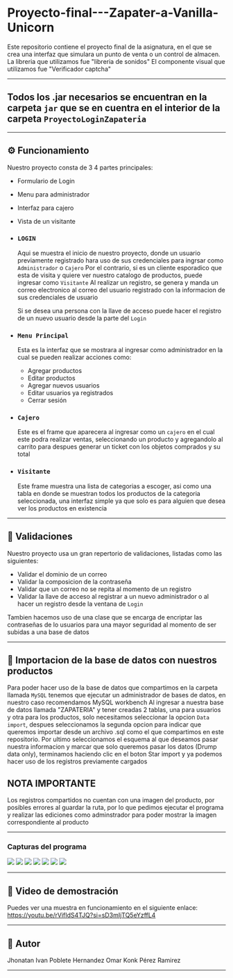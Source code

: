 # Proyecto-final---Zapater-a-Vanilla-Unicorn

Este repositorio contiene el proyecto final de la asignatura, en el que se crea una interfaz que simulara un punto de venta o un control de almacen.
La libreria que utilizamos fue "libreria de sonidos"
El componente visual que utilizamos fue "Verificador captcha"

---

## Todos los .jar necesarios se encuentran en la carpeta `jar` que se en cuentra en el interior de la carpeta `ProyectoLoginZapateria`

---

## ⚙️ Funcionamiento

Nuestro proyecto consta de 3 4 partes principales:
- Formulario de Login
- Menu para administrador
- Interfaz para cajero
- Vista de un visitante


- ### `LOGIN`
  Aqui se muestra el inicio de nuestro proyecto, donde un usuario previamente registrado hara uso de sus credenciales para ingrsar como `Administrador` o `Cajero`
  Por el contrario, si es un cliente esporadico que esta de visita y quiere ver nuestro catalogo de productos, puede ingresar como `Visitante`
  Al realizar un registro, se genera y manda un correo electronico al correo del usuario registrado con la informacion de sus credenciales de usuario

  Si se desea una persona con la llave de acceso puede hacer el registro de un nuevo usuario desde la parte del `Login`

- ### `Menu Principal`
  Esta es la interfaz que se mostrara al ingresar como administrador en la cual se pueden realizar acciones como:
  - Agregar productos
  - Editar productos
  - Agregar nuevos usuarios
  - Editar usuarios ya registrados
  - Cerrar  sesión
 
- ### `Cajero`
  Este es el frame que aparecera al ingresar como un `cajero` en el cual este podra realizar ventas, seleccionando un producto y agregandolo al carrito para despues generar un
  ticket con los objetos comprados y su total


- ### `Visitante`
  Este frame muestra una lista de categorias a escoger, asi como una tabla en donde se muestran todos los productos de la categoria seleccionada, una interfaz simple ya que solo es
  para alguien que desea ver los productos en existencia


---


 ## 🎯 Validaciones

 Nuestro proyecto usa un gran repertorio de validaciones, listadas como las siguientes:
 - Validar el dominio de un correo
 - Validar la composicion de la contraseña
 - Validar que un correo no se repita al momento de un registro
 - Validar la llave de acceso al registrar a un nuevo administrador o al hacer un registro desde la ventana de `Login`

 Tambien hacemos uso de una clase que se encarga de encriptar las contraseñas de lo usuarios para una mayor seguridad al momento de ser subidas a una base de datos

---


 ## 🎯 Importacion de la base de datos con nuestros productos
Para poder hacer uso de la base de datos que compartimos en la carpeta llamada `MySQL` tenemos que ejecutar un administrador de bases de datos, en nuestro caso recomendamos MySQL workbench
Al ingresar a nuestra base de datos llamada "ZAPATERIA" y tener creadas 2 tablas, una para usuarios y otra para los productos, solo necesitamos seleccionar la opcion `Data import`, despues
seleccionamos la segunda opcion para indicar que queremos importar desde un archivo .sql como el que compartimos en este repositorio.
Por ultimo seleccionamos el esquema al que deseamos pasar nuestra informacion y marcar que solo queremos pasar los datos (Drump data only), terminamos haciendo clic en el boton Star import 
y ya podemos hacer uso de los registros previamente cargados

## NOTA IMPORTANTE
Los registros compartidos no cuentan con una imagen del producto, por posibles errores al guardar la ruta, por lo que pedimos ejecutar el programa y realizar las ediciones como adminstrador 
para poder mostrar la imagen correspondiente al producto


---


### Capturas del programa


![](imagenes/imagen1.jpg)
![](imagenes/imagen2.jpg)
![](imagenes/imagen3.jpg)
![](imagenes/imagen4.jpg)
![](imagenes/imagen5.jpg)
![](imagenes/imagen6.jpg)
![](imagenes/imagen7.jpg)



---


## 🎥 Video de demostración

Puedes ver una muestra en funcionamiento en el siguiente enlace:
https://youtu.be/rVifIdS4TJQ?si=sD3mIjTQ5eYzffL4


---

## 👤 Autor

Jhonatan Ivan Poblete Hernandez
Omar Konk Pérez Ramirez  

---
